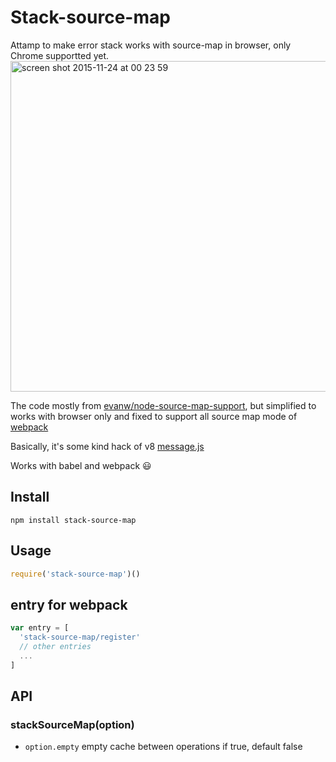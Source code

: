# Stack-source-map

Attamp to make error stack works with source-map in browser, only Chrome supportted yet.
<img width="529" alt="screen shot 2015-11-24 at 00 23 59" src="https://cloud.githubusercontent.com/assets/251450/11343360/afb271bc-9246-11e5-9c60-6a501a2f2b5f.png">

The code mostly from [evanw/node-source-map-support](https://github.com/evanw/node-source-map-support), but simplified to works with browser only and fixed to support all source map mode of [webpack](https://webpack.github.io/docs/configuration.html#devtool)

Basically, it's some kind hack of v8 [message.js](https://code.google.com/p/v8/source/browse/trunk/src/messages.js)

Works with babel and webpack :smiley:


## Install

    npm install stack-source-map

## Usage

``` js
require('stack-source-map')()
```

## entry for webpack

``` js
var entry = [
  'stack-source-map/register'
  // other entries
  ...
]
```

## API

### stackSourceMap(option)

* `option.empty` empty cache between operations if true, default false

